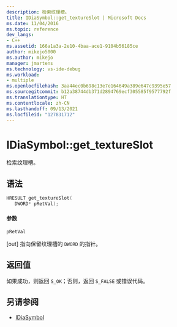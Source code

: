 ```yaml
---
description: 检索纹理槽。
title: IDiaSymbol::get_textureSlot | Microsoft Docs
ms.date: 11/04/2016
ms.topic: reference
dev_langs:
- C++
ms.assetid: 166a1a3a-2e10-4baa-ace1-9104b56185ce
author: mikejo5000
ms.author: mikejo
manager: jmartens
ms.technology: vs-ide-debug
ms.workload:
- multiple
ms.openlocfilehash: 3aa44ec0b698c13e7e164649a389e647c9395e57
ms.sourcegitcommit: b12a38744db371d2894769ecf305585f9577792f
ms.translationtype: HT
ms.contentlocale: zh-CN
ms.lasthandoff: 09/13/2021
ms.locfileid: "127831712"
---
```

# <a name="idiasymbolget_textureslot"></a>IDiaSymbol::get_textureSlot
检索纹理槽。

## <a name="syntax"></a>语法

```C++
HRESULT get_textureSlot(
   DWORD* pRetVal);
```

#### <a name="parameters"></a>参数
 `pRetVal`

[out] 指向保留纹理槽的 `DWORD` 的指针。

## <a name="return-value"></a>返回值
 如果成功，则返回 `S_OK`；否则，返回 `S_FALSE` 或错误代码。

## <a name="see-also"></a>另请参阅
- [IDiaSymbol](../../debugger/debug-interface-access/idiasymbol.md)
